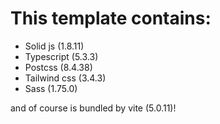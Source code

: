 # This template contains:

- Solid js (1.8.11)
- Typescript (5.3.3)
- Postcss (8.4.38)
- Tailwind css (3.4.3)
- Sass (1.75.0)

and of course is bundled by vite (5.0.11)!

